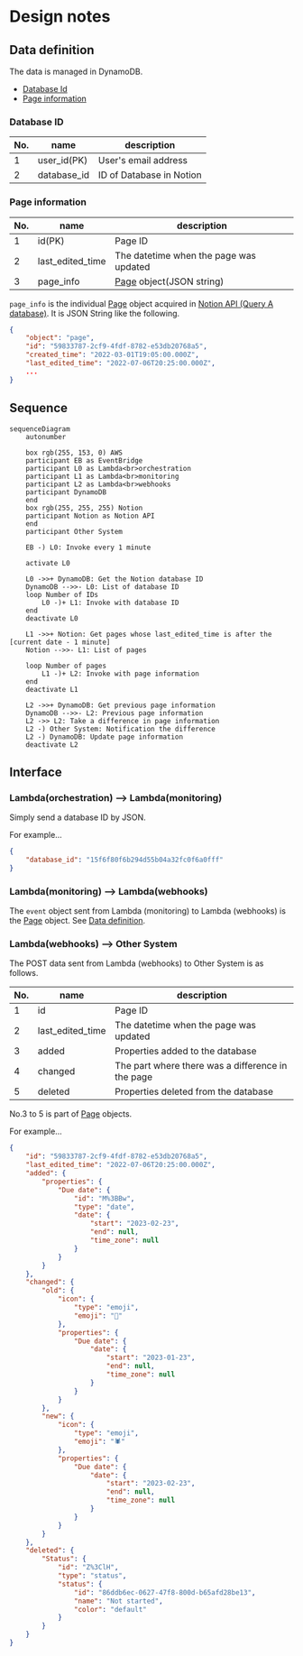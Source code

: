 # Design notes

## Data definition

The data is managed in DynamoDB.

- [Database Id](#database-id)
- [Page information](#page-information)


### Database ID

| No. | name | description |
| --- | ---- | ----------- |
| 1   | user_id(PK) | User's email address |
| 2   | database_id | ID of Database in Notion |


### Page information

| No. | name | description |
| --- | ---- | ----------- |
| 1   | id(PK)| Page ID |
| 2   | last_edited_time | The datetime when the page was updated |
| 3   | page_info | [Page][notion-api-1] object(JSON string) |

`page_info` is the individual [Page][notion-api-1] object acquired in [Notion API (Query A database)][notion-api-2].
It is JSON String like the following.
```json
{
    "object": "page",
    "id": "59833787-2cf9-4fdf-8782-e53db20768a5",
    "created_time": "2022-03-01T19:05:00.000Z",
    "last_edited_time": "2022-07-06T20:25:00.000Z",
    ...
}
```


## Sequence

```mermaid
sequenceDiagram
    autonumber

    box rgb(255, 153, 0) AWS
    participant EB as EventBridge
    participant L0 as Lambda<br>orchestration
    participant L1 as Lambda<br>monitoring
    participant L2 as Lambda<br>webhooks
    participant DynamoDB
    end
    box rgb(255, 255, 255) Notion
    participant Notion as Notion API
    end
    participant Other System

    EB -) L0: Invoke every 1 minute

    activate L0

    L0 ->>+ DynamoDB: Get the Notion database ID
    DynamoDB -->>- L0: List of database ID
    loop Number of IDs
        L0 -)+ L1: Invoke with database ID
    end
    deactivate L0

    L1 ->>+ Notion: Get pages whose last_edited_time is after the [current date - 1 minute]
    Notion -->>- L1: List of pages

    loop Number of pages
        L1 -)+ L2: Invoke with page information
    end
    deactivate L1

    L2 ->>+ DynamoDB: Get previous page information
    DynamoDB -->>- L2: Previous page information
    L2 ->> L2: Take a difference in page information
    L2 -) Other System: Notification the difference
    L2 -) DynamoDB: Update page information
    deactivate L2
```


## Interface

### Lambda(orchestration) --> Lambda(monitoring)

Simply send a database ID by JSON.

For example...
```json
{
    "database_id": "15f6f80f6b294d55b04a32fc0f6a0fff"
}
```

### Lambda(monitoring) --> Lambda(webhooks)

The `event` object sent from Lambda (monitoring) to Lambda (webhooks) is the [Page][notion-api-1] object.
See [Data definition](#data-definition).


### Lambda(webhooks) --> Other System

The POST data sent from Lambda (webhooks) to Other System is as follows.

| No. | name | description |
| --- | ---- | ----------- |
| 1   | id   | Page ID     |
| 2   | last_edited_time | The datetime when the page was updated |
| 3   | added | Properties added to the database |
| 4   | changed | The part where there was a difference in the page |
| 5   | deleted | Properties deleted from the database |

No.3 to 5 is part of [Page][notion-api-1] objects.

For example...
```json
{
    "id": "59833787-2cf9-4fdf-8782-e53db20768a5",
    "last_edited_time": "2022-07-06T20:25:00.000Z",
    "added": {
        "properties": {
            "Due date": {
                "id": "M%3BBw",
                "type": "date",
                "date": {
                    "start": "2023-02-23",
                    "end": null,
                    "time_zone": null
                }
            }
        }
    },
    "changed": {
        "old": {
            "icon": {
                "type": "emoji",
                "emoji": "🐞"
            },
            "properties": {
                "Due date": {
                    "date": {
                        "start": "2023-01-23",
                        "end": null,
                        "time_zone": null
                    }
                }
            }
        },
        "new": {
            "icon": {
                "type": "emoji",
                "emoji": "🕷"
            },
            "properties": {
                "Due date": {
                    "date": {
                        "start": "2023-02-23",
                        "end": null,
                        "time_zone": null
                    }
                }
            }
        }
    },
    "deleted": {
        "Status": {
            "id": "Z%3ClH",
            "type": "status",
            "status": {
                "id": "86ddb6ec-0627-47f8-800d-b65afd28be13",
                "name": "Not started",
                "color": "default"
            }
        }
    }
}
```


[notion-api-1]: https://developers.notion.com/reference/page
[notion-api-2]: https://developers.notion.com/reference/post-database-query
